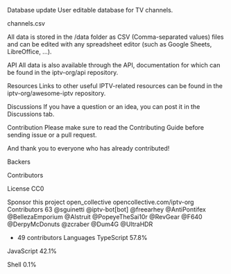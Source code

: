 Database update
User editable database for TV channels.

channels.csv

All data is stored in the /data folder as CSV (Comma-separated values) files and can be edited with any spreadsheet editor (such as Google Sheets, LibreOffice, ...).

API
All data is also available through the API, documentation for which can be found in the iptv-org/api repository.

Resources
Links to other useful IPTV-related resources can be found in the iptv-org/awesome-iptv repository.

Discussions
If you have a question or an idea, you can post it in the Discussions tab.

Contribution
Please make sure to read the Contributing Guide before sending issue or a pull request.

And thank you to everyone who has already contributed!

Backers


Contributors


License
CC0

Sponsor this project
open_collective
opencollective.com/iptv-org
Contributors
63
@sguinetti
@iptv-bot[bot]
@freearhey
@AntiPontifex
@BellezaEmporium
@Alstruit
@PopeyeTheSai10r
@RevGear
@F640
@DerpyMcDonuts
@zcraber
@Dum4G
@UltraHDR
+ 49 contributors
Languages
TypeScript
57.8%
 
JavaScript
42.1%
 
Shell
0.1%
